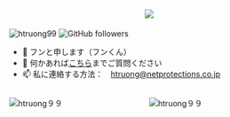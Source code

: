 <h1 align="center">
  <a href="https://git.io/typing-svg">
    <img src="https://readme-typing-svg.herokuapp.com/?width=450&lines=こんにちは👋;フンと申します;よろしくお願いします&center=true&size=30">
  </a>
</h1>

<p align="left"> <img src="https://komarev.com/ghpvc/?username=htruong99&label=Profile%20views&color=0e75b6&style=flat" alt="htruong99" /> <img alt="GitHub followers" src="https://img.shields.io/github/followers/htruong99?style=social"> </p>

- 👤 フンと申します（フンくん）
- 💬 何かあれば[こちら](https://www.facebook.com/hung.tv99/)までご質問ください 
- 📫 私に連絡する方法：　htruong@netprotections.co.jp

<div class="container" style="display: flex;">
  <div class="box" style="flex-basis: 50%;">
    <p><img align="left" style="width="100%" src="https://github-readme-stats.vercel.app/api/top-langs/?username=htruong99&layout=compact&hide=html" alt="htruong９９" /></p>  
  </div>
  <div class="box" style="flex-basis: 50%;">
    <p><img align="center" style="width="100%" src="https://github-readme-stats.vercel.app/api?username=htruong99&show_icons=true" alt="htruong９９" /></p>
  </div>
</div>
